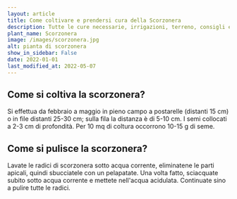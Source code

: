 ```yaml
---
layout: article
title: Come coltivare e prendersi cura della Scorzonera
description: Tutte le cure necessarie, irrigazioni, terreno, consigli e molto altro sulla coltivazione della Scorzonera
plant_name: Scorzonera
image: /images/scorzonera.jpg
alt: pianta di scorzonera
show_in_sidebar: False
date: 2022-01-01
last_modified_at: 2022-05-07
---
```


## Come si coltiva la scorzonera?

 Si effettua da febbraio a maggio in pieno campo a postarelle (distanti 15 cm) o in file distanti 25-30 cm; sulla fila la distanza è di 5-10 cm. I semi collocati a 2-3 cm di profondità. Per 10 mq di coltura occorrono 10-15 g di seme.

## Come si pulisce la scorzonera?

Lavate le radici di scorzonera sotto acqua corrente, eliminatene le parti apicali, quindi sbucciatele con un pelapatate. Una volta fatto, sciacquate subito sotto acqua corrente e mettete nell'acqua acidulata. Continuate sino a pulire tutte le radici.

